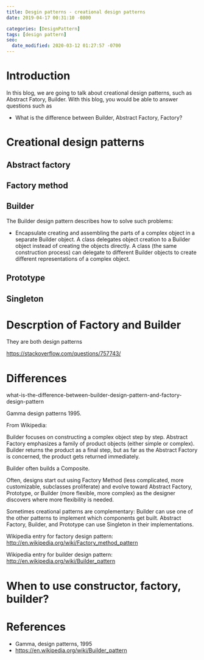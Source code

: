 ```yaml
---
title: Desgin patterns - creational design patterns
date: 2019-04-17 00:31:10 -0800

categories: [DesignPattern]
tags: [design pattern]
seo:
  date_modified: 2020-03-12 01:27:57 -0700
---
```


# Introduction
In this blog, we are going to talk about creational design patterns, such as Abstract Fatory, Builder. With this blog, you would be able to answer questions such as
* What is the difference between Builder, Abstract Factory, Factory?

# Creational design patterns
## Abstract factory

## Factory method

## Builder

The Builder design pattern describes how to solve such problems:

* Encapsulate creating and assembling the parts of a complex object in a separate Builder object.
A class delegates object creation to a Builder object instead of creating the objects directly.
A class (the same construction process) can delegate to different Builder objects to create different representations of a complex object.


## Prototype
## Singleton

# Descrption of Factory and Builder

They are both design patterns

https://stackoverflow.com/questions/757743/


# Differences
what-is-the-difference-between-builder-design-pattern-and-factory-design-pattern

Gamma design patterns 1995.

From Wikipedia:

Builder focuses on constructing a complex object step by step. Abstract Factory emphasizes a family of product objects (either simple or complex). Builder returns the product as a final step, but as far as the Abstract Factory is concerned, the product gets returned immediately.

Builder often builds a Composite.

Often, designs start out using Factory Method (less complicated, more customizable, subclasses proliferate) and evolve toward Abstract Factory, Prototype, or Builder (more flexible, more complex) as the designer discovers where more flexibility is needed.

Sometimes creational patterns are complementary: Builder can use one of the other patterns to implement which components get built. Abstract Factory, Builder, and Prototype can use Singleton in their implementations.

Wikipedia entry for factory design pattern: http://en.wikipedia.org/wiki/Factory_method_pattern

Wikipedia entry for builder design pattern: http://en.wikipedia.org/wiki/Builder_pattern

# When to use constructor, factory, builder?

# References
* Gamma, design patterns, 1995
* https://en.wikipedia.org/wiki/Builder_pattern
